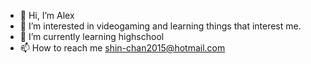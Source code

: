 - 👋 Hi, I’m Alex
- 👀 I’m interested in videogaming and learning things that interest me.
- 🌱 I’m currently learning highschool
- 📫 How to reach me shin-chan2015@hotmail.com

<!---
1903878/1903878 is a ✨ special ✨ repository because its `README.md` (this file) appears on your GitHub profile.
You can click the Preview link to take a look at your changes.
--->
